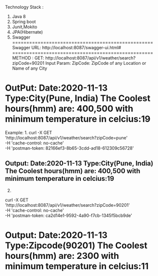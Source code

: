 Technology Stack :

1. Java 8
2. Spring boot
3. Junit,Mokito
4. JPA(Hibernate)
5. Swagger
==================================================
Swagger URL: http://localhost:8087/swagger-ui.html#
==================================================
METHOD : 
GET: http://localhost:8087/api/v1/weather/search?zipCode=90201
Input Param:
ZipCode: ZipCode of any Location or Name of any City

OutPut: 
Date:2020-11-13
Type:City(Pune, India)
The Coolest hours(hmm) are: 400,500 with minimum temperature in celcius:19
==================================================
Example:
1. 
curl -X GET \
  'http://localhost:8087/api/v1/weather/search?zipCode=pune' \
  -H 'cache-control: no-cache' \
  -H 'postman-token: 82166ef3-8b65-3cdd-ad18-612309c56728'
  
Output: 
Date:2020-11-13
Type:City(Pune, India)
The Coolest hours(hmm) are: 400,500 with minimum temperature in celcius:19
-----------------------------------------------------
2. 

curl -X GET \
  'http://localhost:8087/api/v1/weather/search?zipCode=90201' \
  -H 'cache-control: no-cache' \
  -H 'postman-token: ca2d14e1-9592-4a90-f7cb-1345f5bcb9de'
  
Output: 
Date:2020-11-13
Type:Zipcode(90201)
The Coolest hours(hmm) are: 2300 with minimum temperature in celcius:11  
==================================================


